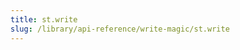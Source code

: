```yaml
---
title: st.write
slug: /library/api-reference/write-magic/st.write
---
```


<Autofunction function="streamlit.write" />
